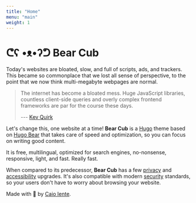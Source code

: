 ```yaml
---
title: "Home"
menu: "main"
weight: 1
---
```


# ᕦʕ •ᴥ•ʔᕤ Bear Cub

Today's websites are bloated, slow, and full of scripts, ads, and trackers. This
became so commonplace that we lost all sense of perspective, to the point that
we now think multi-megabyte webpages are normal.

> The internet has become a bloated mess. Huge JavaScript libraries, countless
> client-side queries and overly complex frontend frameworks are par for the
> course these days.
>
> --- [Kev Quirk](https://512kb.club/)

Let's change this, one website at a time! **Bear Cub** is a
[Hugo](https://gohugo.io/) theme based on [Hugo
Bear](https://github.com/janraasch/hugo-bearblog/) that takes care of speed and
optimization, so you can focus on writing good content.

It is free, multilingual, optimized for search engines, no-nonsense, responsive,
light, and fast. Really fast.

When compared to its predecessor, **Bear Cub** has a few
[privacy](https://themarkup.org/blacklight?url=clente.github.io/hugo-bearcub/)
and
[accessibility](https://pagespeed.web.dev/report?url=https%3A%2F%2Fclente.github.io%2Fhugo-bearcub%2F)
upgrades. It's also compatible with modern
[security](https://github.com/clente/hugo-bearcub#secure) standards, so your
users don't have to worry about browsing your website.

Made with 💟 by [Caio lente](https://lente.dev/en).

